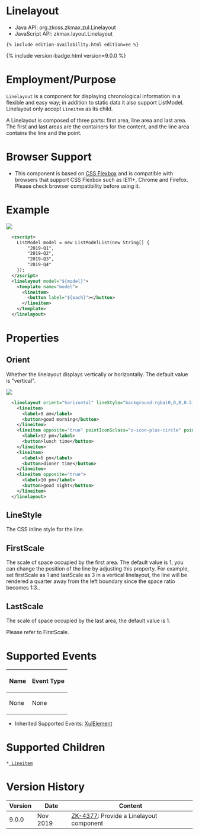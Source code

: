 

# Linelayout

- Java API: <javadoc>org.zkoss.zkmax.zul.Linelayout </javadoc>
- JavaScript API: <javadoc directory="jsdoc">zkmax.layout.Linelayout
  </javadoc>

`{% include edition-availability.html edition=ee %}`

{% include version-badge.html version=9.0.0 %}

# Employment/Purpose

`Linelayout` is a component for displaying chronological information in
a flexible and easy way; in addition to static data it also support
ListModel. Linelayout only accept `Lineitem` as its child.

A Linelayout is composed of three parts: first area, line area and last
area. The first and last areas are the containers for the content, and
the line area contains the line and the point.

# Browser Support

- This component is based on [CSS
  Flexbox](https://developer.mozilla.org/en-US/docs/Web/CSS/flex) and is
  compatible with browsers that support CSS Flexbox such as IE11+,
  Chrome and Firefox. Please check browser compatibility before using
  it.

# Example

![](Linelayout-1.png)

``` xml
  <zscript>
    ListModel model = new ListModelList(new String[] {
        "2019-Q1",
        "2019-Q2",
        "2019-Q3",
        "2019-Q4"
    });
  </zscript>
  <linelayout model="${model}">
    <template name="model">
      <lineitem>
        <button label="${each}"></button>
      </lineitem>
    </template>
  </linelayout>
```

# Properties

## Orient

Whether the linelayout displays vertically or horizontally. The default
value is "vertical".

![](Linelayout-3.png)

``` xml
  <linelayout orient="horizontal" lineStyle="background:rgba(0,0,0,0.5)" >
    <lineitem>
      <label>8 am</label>
      <button>good morning</button>
    </lineitem>
    <lineitem opposite="true" pointIconSclass="z-icon-plus-circle" pointStyle="background: #FF4051">
      <label>12 pm</label>
      <button>lunch time</button>
    </lineitem>
    <lineitem>
      <label>6 pm</label>
      <button>dinner time</button>
    </lineitem>
    <lineitem opposite="true">
      <label>10 pm</label>
      <button>good night</button>
    </lineitem>
  </linelayout>
```

## LineStyle

The CSS inline style for the line.

## FirstScale

The scale of space occupied by the first area. The default value is 1,
you can change the position of the line by adjusting this property. For
example, set firstScale as 1 and lastScale as 3 in a vertical
linelayout, the line will be rendered a quarter away from the left
boundary since the space ratio becomes 1:3..

## LastScale

The scale of space occupied by the last area, the default value is 1.

Please refer to FirstScale.

# Supported Events

<table>
<thead>
<tr class="header">
<th><center>
<p>Name</p>
</center></th>
<th><center>
<p>Event Type</p>
</center></th>
</tr>
</thead>
<tbody>
<tr class="odd">
<td><p>None</p></td>
<td><p>None</p></td>
</tr>
</tbody>
</table>

- Inherited Supported Events: [
  XulElement](ZK_Component_Reference/Base_Components/XulElement#Supported_Events)

# Supported Children

`*`[` Lineitem`](ZK_Component_Reference/Layouts/Linelayout/Lineitem)

# Version History



| Version | Date     | Content                                                                             |
|---------|----------|-------------------------------------------------------------------------------------|
| 9.0.0   | Nov 2019 | [ZK-4377](https://tracker.zkoss.org/browse/ZK-4377): Provide a Linelayout component |


